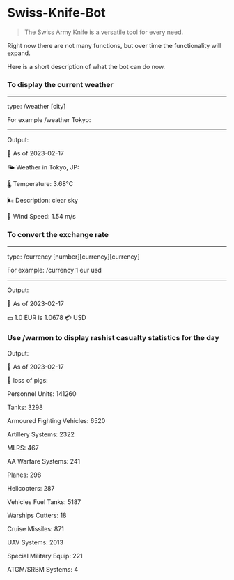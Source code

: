 # Swiss-Knife-Bot
> The Swiss Army Knife is a versatile tool for every need. 

Right now there are not many functions, but over time the functionality will expand. 

Here is a short description of what the bot can do now.

### To display the current weather 

---

type: /weather [city] 

For example /weather Tokyo:

---

Output:

📅 As of 2023-02-17

🌤️ Weather in Tokyo, JP: 

🌡️ Temperature: 3.68°C 

🌬️ Description: clear sky 

💨 Wind Speed: 1.54 m/s

### To convert the exchange rate 

---

type: /currency [number][currency][currency]

For example: /currency 1 eur usd

---

Output:

📅 As of 2023-02-17

💵 1.0 EUR is 1.0678 💳 USD

### Use /warmon to display rashist casualty statistics for the day

Output:

📅 As of 2023-02-17

🐷 loss of pigs:

Personnel Units: 141260

Tanks: 3298

Armoured Fighting Vehicles: 6520

Artillery Systems: 2322

MLRS: 467

AA Warfare Systems: 241

Planes: 298

Helicopters: 287

Vehicles Fuel Tanks: 5187

Warships Cutters: 18

Cruise Missiles: 871

UAV Systems: 2013

Special Military Equip: 221

ATGM/SRBM Systems: 4
